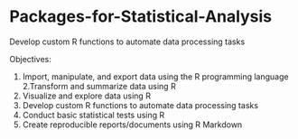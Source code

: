 # Packages-for-Statistical-Analysis
Develop custom R functions to automate data processing tasks

Objectives: 
1. Import, manipulate, and export data using the R programming language
2.Transform and summarize data using R 
3. Visualize and explore data using R 
4. Develop custom R functions to automate data processing tasks 
5. Conduct basic statistical tests using R 
6. Create reproducible reports/documents using R Markdown


